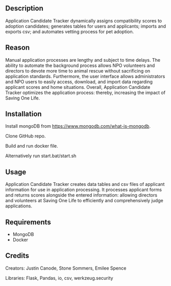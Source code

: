 Description
---

Application Candidate Tracker dynamically assigns compatibility scores to adoption candidates; generates tables for users and applicants; imports and exports csv; and automates vetting process for pet adoption.

Reason
----

Manual application processes are lengthy and subject to time delays. The ability to automate the background process allows NPO volunteers and directors to devote more time to animal rescue without sacrificing on application standards. Furthermore, the user interface allows administrators and NPO users to easily access, download, and import data regarding applicant scores and home situations. Overall, Application Candidate Tracker optimizes the application process: thereby, increasing the impact of Saving One Life.

Installation
---

Install mongoDB from https://www.mongodb.com/what-is-mongodb.

Clone GitHub repo.

Build and run docker file.

Alternatively run start.bat/start.sh

Usage
----

Application Candidate Tracker creates data tables and csv files of applicant information for use in application processing. It processes applicant forms and returns scores alongside the entered information: allowing directors and volunteers at Saving One Life to efficiently and comprehensively judge applications. 

Requirements
----
- MongoDB
- Docker

Credits
----

Creators: Justin Canode, Stone Sommers, Emilee Spence

Libraries: Flask, Pandas, io, csv, werkzeug.security
